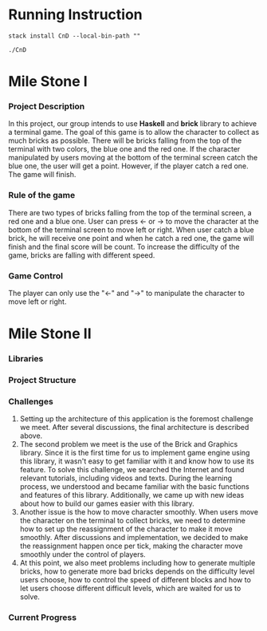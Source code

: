 # Running Instruction
``
stack install CnD --local-bin-path ""
``


``
./CnD
``

# Mile Stone I

### Project Description

In this project, our group intends to use **Haskell** and **brick** library to achieve a terminal game. The goal of this game is to allow the character to collect as much bricks as possible. There will be bricks falling from the top of the terminal with two colors, the blue one and the red one. If the character manipulated by users moving at the bottom of the terminal screen catch the blue one, the user will get a point. However, if the player catch a red one. The game will finish.

### Rule of the game

There are two types of bricks falling from the top of the terminal screen, a red one and a blue one. User can press <- or -> to move the character at the bottom of the terminal screen to move left or right. When user catch a blue brick, he will receive one point and when he catch a red one, the game will finish and the final score will be count. To increase the difficulty of the game, bricks are falling with different speed.

### Game Control

The player can only use the "<-" and "->" to manipulate the character to move left or right.

# Mile Stone II
### Libraries

### Project Structure

### Challenges
1. Setting up the architecture of this application is the foremost challenge we meet. After several discussions, the final architecture is described above.
2. The second problem we meet is the use of the Brick and Graphics library. Since it is the first time for us to implement game engine using this library, it wasn't easy to get familiar with it and know how to use its feature. To solve this challenge, we searched the Internet and found relevant tutorials, including videos and texts. During the learning process, we understood and became familiar with the basic functions and features of this library. Additionally, we came up with new ideas about how to build our games easier with this library.
3. Another issue is the how to move character smoothly. When users move the character on the terminal to collect bricks, we need to determine how to set up the reassignment of the character to make it move smoothly. After discussions and implementation, we decided to make the reassignment happen once per tick, making the character move smoothly under the control of players.
4. At this point, we also meet problems including how to generate multiple bricks, how to generate more bad bricks depends on the difficulty level users choose, how to control the speed of different blocks and how to let users choose different difficult levels, which are waited for us to solve.
### Current Progress
